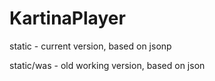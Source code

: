 # KartinaPlayer

static - current version, based on jsonp

static/was - old working version, based on json
